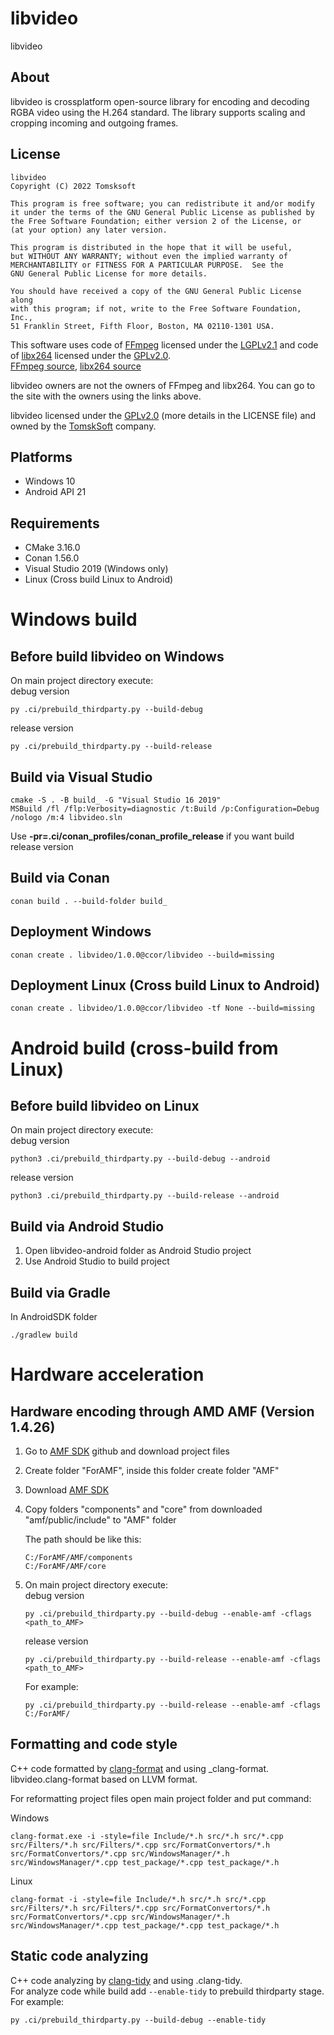 # libvideo
libvideo

## About
libvideo is crossplatform open-source library for encoding and decoding RGBA video using the H.264 standard.
The library supports scaling and cropping incoming and outgoing frames.

## License
```
libvideo
Copyright (C) 2022 Tomsksoft

This program is free software; you can redistribute it and/or modify
it under the terms of the GNU General Public License as published by
the Free Software Foundation; either version 2 of the License, or
(at your option) any later version.

This program is distributed in the hope that it will be useful,
but WITHOUT ANY WARRANTY; without even the implied warranty of
MERCHANTABILITY or FITNESS FOR A PARTICULAR PURPOSE.  See the
GNU General Public License for more details.

You should have received a copy of the GNU General Public License along
with this program; if not, write to the Free Software Foundation, Inc.,
51 Franklin Street, Fifth Floor, Boston, MA 02110-1301 USA.
```

This software uses code of [FFmpeg](http://ffmpeg.org) licensed under the [LGPLv2.1](http://www.gnu.org/licenses/old-licenses/lgpl-2.1.html)
and code of [libx264](https://www.videolan.org/developers/x264.html) licensed under the [GPLv2.0](https://www.gnu.org/licenses/old-licenses/gpl-2.0.html). <br>
[FFmpeg source](https://github.com/FFmpeg/FFmpeg), [libx264 source](https://code.videolan.org/videolan/x264)

libvideo owners are not the owners of FFmpeg and libx264. You can go to the site with the owners using the links above.

libvideo licensed under the [GPLv2.0](https://www.gnu.org/licenses/old-licenses/gpl-2.0.html) (more details in the LICENSE file)
and owned by the [TomskSoft](https://tomsksoft.com/) company.

## Platforms
- Windows 10
- Android API 21

## Requirements
- CMake 3.16.0
- Conan 1.56.0
- Visual Studio 2019 (Windows only)
- Linux (Cross build Linux to Android)

# Windows build

## Before build libvideo on Windows
On main project directory execute:<br>
debug version
```
py .ci/prebuild_thirdparty.py --build-debug
```
release version
```
py .ci/prebuild_thirdparty.py --build-release
```

## Build via Visual Studio
```
cmake -S . -B build_ -G "Visual Studio 16 2019"
MSBuild /fl /flp:Verbosity=diagnostic /t:Build /p:Configuration=Debug /nologo /m:4 libvideo.sln
```
Use **-pr=.ci/conan_profiles/conan_profile_release** if you want build release version

## Build via Conan
```
conan build . --build-folder build_
```

## Deployment Windows
```
conan create . libvideo/1.0.0@ccor/libvideo --build=missing
```

## Deployment Linux (Cross build Linux to Android)
```
conan create . libvideo/1.0.0@ccor/libvideo -tf None --build=missing
```

# Android build (cross-build from Linux)

## Before build libvideo on Linux
On main project directory execute:<br>
debug version
```
python3 .ci/prebuild_thirdparty.py --build-debug --android
```
release version
```
python3 .ci/prebuild_thirdparty.py --build-release --android
```

## Build via Android Studio
1) Open libvideo-android folder as Android Studio project
2) Use Android Studio to build project

## Build via Gradle
In AndroidSDK folder
```
./gradlew build
```

# Hardware acceleration

## Hardware encoding through AMD AMF (Version 1.4.26)

1) Go to [AMF SDK](https://github.com/GPUOpen-LibrariesAndSDKs/AMF) github and download project files

2) Create folder "ForAMF", inside this folder create folder "AMF"

3) Download [AMF SDK](https://github.com/GPUOpen-LibrariesAndSDKs/AMF)

4) Copy folders "components" and "core" from downloaded "amf/public/include" to "AMF" folder

    The path should be like this:
    ```
    C:/ForAMF/AMF/components
    C:/ForAMF/AMF/core
    ```
5) On main project directory execute:<br>
    debug version
    ```
    py .ci/prebuild_thirdparty.py --build-debug --enable-amf -cflags <path_to_AMF>
    ```
    release version
    ```
    py .ci/prebuild_thirdparty.py --build-release --enable-amf -cflags <path_to_AMF>
    ```

    For example:
    ```
    py .ci/prebuild_thirdparty.py --build-release --enable-amf -cflags C:/ForAMF/
    ```

## Formatting and code style
C++ code formatted by [clang-format](https://clang.llvm.org/docs/ClangFormat.html) and using _clang-format. <br>
libvideo.clang-format based on LLVM format. <br>

For reformatting project files open main project folder and put command: <br>

Windows
```
clang-format.exe -i -style=file Include/*.h src/*.h src/*.cpp src/Filters/*.h src/Filters/*.cpp src/FormatConvertors/*.h src/FormatConvertors/*.cpp src/WindowsManager/*.h src/WindowsManager/*.cpp test_package/*.cpp test_package/*.h
```
Linux
```
clang-format -i -style=file Include/*.h src/*.h src/*.cpp src/Filters/*.h src/Filters/*.cpp src/FormatConvertors/*.h src/FormatConvertors/*.cpp src/WindowsManager/*.h src/WindowsManager/*.cpp test_package/*.cpp test_package/*.h
```

## Static code analyzing
C++ code analyzing by [clang-tidy](https://clang.llvm.org/extra/clang-tidy/) and using .clang-tidy. <br>
For analyze code while build add `--enable-tidy` to prebuild thirdparty stage. <br>
For example: <br>
```
py .ci/prebuild_thirdparty.py --build-debug --enable-tidy
```
